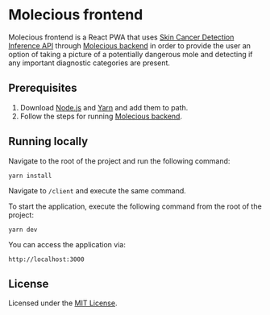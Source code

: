 # Molecious frontend

Molecious frontend is a React PWA that uses [Skin Cancer Detection Inference API][1] through [Molecious backend][2] in
order to provide the user an option of taking a picture of a potentially dangerous mole and detecting if any important 
diagnostic categories are present.

## Prerequisites

1) Download [Node.js][3] and [Yarn][4] and add them to path.
2) Follow the steps for running [Molecious backend][2].

[1]: https://github.com/MilanSusa/Skin-Cancer-Detection-Inference-API
[2]: https://github.com/MilanSusa/Molecious-backend
[3]: https://nodejs.org/en/
[4]: https://classic.yarnpkg.com/en/docs/install/#windows-stable

## Running locally

Navigate to the root of the project and run the following command:

    yarn install
    
Navigate to `/client` and execute the same command.

To start the application, execute the following command from the root of the project:

    yarn dev

You can access the application via:
    
    http://localhost:3000

## License

Licensed under the [MIT License](LICENSE).